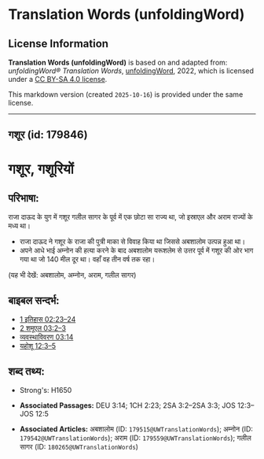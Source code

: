 # Translation Words (unfoldingWord)

## License Information

**Translation Words (unfoldingWord)** is based on and adapted from: _unfoldingWord® Translation Words_, [unfoldingWord](https://unfoldingword.org/utw), 2022, which is licensed under a [CC BY-SA 4.0 license](https://creativecommons.org/licenses/by-sa/4.0/legalcode.en).

This markdown version (created `2025-10-16`) is provided under the same license.



--------------------------------

## गशूर (id: 179846)

गशूर, गशूरियों
==============

परिभाषा:
--------

राजा दाऊद के युग में गशूर गलील सागर के पूर्व में एक छोटा सा राज्य था, जो इस्राएल और अराम राज्यों के मध्य था।

* राजा दाऊद ने गशूर के राजा की पुत्री माका से विवाह किया था जिससे अबशालोम उत्पन्न हुआ था।
* अपने आधे भाई अम्नोन की हत्या करने के बाद अबशालोम यरूशलेम से उत्तर पूर्व में गशूर की ओर भाग गया था जो 140 मील दूर था। वहाँ वह तीन वर्ष तक रहा।

(यह भी देखें: अबशालोम, अम्नोन, अराम, गलील सागर)

बाइबल सन्दर्भ:
--------------

* [1 इतिहास 02:23–24](https://ref.ly/1Chr0:0)
* [2 शमूएल 03:2–3](https://ref.ly/2Sam0:0)
* [व्यवस्थाविवरण 03:14](https://ref.ly/Deut3:14)
* [यहोशू 12:3–5](https://ref.ly/Josh12:3-Josh12:5)

शब्द तथ्य:
----------

* Strong's: H1650

* **Associated Passages:** DEU 3:14; 1CH 2:23; 2SA 3:2–2SA 3:3; JOS 12:3–JOS 12:5
* **Associated Articles:** अबशालोम (ID: `179515@UWTranslationWords`); अम्नोन (ID: `179542@UWTranslationWords`); अराम (ID: `179559@UWTranslationWords`); गलील सागर (ID: `180265@UWTranslationWords`)

